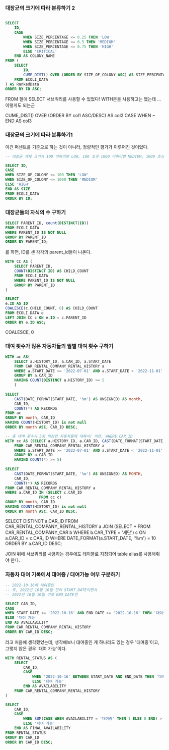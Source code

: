 ### 대장균의 크기에 따라 분류하기 2

```sql

SELECT 
    ID, 
    CASE 
        WHEN SIZE_PERCENTAGE <= 0.25 THEN 'LOW'
        WHEN SIZE_PERCENTAGE <= 0.5 THEN 'MEDIUM'
        WHEN SIZE_PERCENTAGE <= 0.75 THEN 'HIGH'
        ELSE 'CRITICAL'
    END AS COLONY_NAME
FROM (
    SELECT 
        ID, 
        CUME_DIST() OVER (ORDER BY SIZE_OF_COLONY ASC) AS SIZE_PERCENTAGE
    FROM ECOLI_DATA
) AS RankedData
ORDER BY ID ASC;

```

FROM 절에 SELECT 서브쿼리를 사용할 수 있었다!
WITH문을 사용하고는 했는데 ... 이렇게도 되는군

CUME_DIST() OVER (ORDER BY col1 ASC/DESC) AS col2
CASE WHEN ~ END AS col3

### 대장균의 크기에 따라 분류하기1
이건 퍼센트를 기준으로 하는 것이 아니라, 정량적인 평가가 이루어진 것이었다.

```sql
-- 대장균 개체 크기가 100 이하이면 LOW, 100 초과 1000 이하이면 MEDIUM, 1000 초과이면 HIGH로 분류하여 SIZE로 정의

SELECT ID,
CASE 
WHEN SIZE_OF_COLONY <= 100 THEN 'LOW'
WHEN SIZE_OF_COLONY <= 1000 THEN 'MEDIUM'
ELSE 'HIGH'
END AS SIZE
FROM ECOLI_DATA
ORDER BY ID;
```

### 대장균들의 자식의 수 구하기

```sql
SELECT PARENT_ID, count(DISTINCT(ID))
FROM ECOLI_DATA
WHERE PARENT_ID IS NOT NULL
GROUP BY PARENT_ID
ORDER BY PARENT_ID;
```
를 하면, ID를 센 각각의 parent_id들이 나온다.

```sql
WITH CC AS (
    SELECT PARENT_ID,
    COUNT(DISTINCT ID) AS CHILD_COUNT
    FROM ECOLI_DATA
    WHERE PARENT_ID IS NOT NULL
    GROUP BY PARENT_ID
)

SELECT
e.ID AS ID
COALESCE(c.CHILD_COUNT, 0) AS CHILD_COUNT
FROM ECOLI_DATA e
LEFT JOIN CC c ON e.ID = c.PARENT_ID
ORDER BY e.ID ASC;
```

COALESCE, 0

### 대여 횟수가 많은 자동차들의 월별 대여 횟수 구하기

```sql
WITH ac AS(
    SELECT a.HISTORY_ID, a.CAR_ID, a.START_DATE
    FROM CAR_RENTAL_COMPANY_RENTAL_HISTORY a
    WHERE a.START_DATE >= '2022-07-01' AND a.START_DATE < '2022-11-01'
    GROUP BY a.CAR_ID
    HAVING COUNT(DISTINCT a.HISTORY_ID) >= 5
    )
    
SELECT 
    CAST(DATE_FORMAT(START_DATE, '%m') AS UNSIGNED) AS month, 
    CAR_ID, 
    COUNT(*) AS RECORDS
FROM ac
GROUP BY month, CAR_ID
HAVING COUNT(HISTORY_ID) is not null
ORDER BY month ASC, CAR_ID DESC;
```

```sql
-- 총 대여 횟수가 5회 이상인 자동차들에 대해서! 이면, WHERE CAR_ID
WITH cc AS (SELECT a.HISTORY_ID, a.CAR_ID, CAST(DATE_FORMAT(START_DATE, '%m') AS UNSIGNED) AS MONTH
    FROM CAR_RENTAL_COMPANY_RENTAL_HISTORY a
    WHERE a.START_DATE >= '2022-07-01' AND a.START_DATE < '2022-11-01'
    GROUP BY a.CAR_ID
    HAVING COUNT(*) >= 5)
    
SELECT 
    CAST(DATE_FORMAT(START_DATE, '%m') AS UNSIGNED) AS MONTH, 
    CAR_ID, 
    COUNT(*) AS RECORDS
FROM CAR_RENTAL_COMPANY_RENTAL_HISTORY a
WHERE a.CAR_ID IN (SELECT c.CAR_ID 
               FROM cc c)
GROUP BY month, CAR_ID
HAVING COUNT(HISTORY_ID) is not null
ORDER BY month ASC, CAR_ID DESC;
```

SELECT DISTINCT a.CAR_ID
FROM CAR_RENTAL_COMPANY_RENTAL_HISTORY a
JOIN (SELECT * FROM CAR_RENTAL_COMPANY_CAR b WHERE b.CAR_TYPE = '세단') c ON a.CAR_ID = c.CAR_ID
WHERE DATE_FORMAT(a.START_DATE, '%m') = 10
ORDER BY a.CAR_ID DESC;

JOIN 뒤에 서브쿼리를 사용하는 경우에도 테이블로 지칭되어
table alias를 사용해줘야 한다.

### 자동차 대여 기록에서 대여중 / 대여가능 여부 구분하기
```sql
-- 2022-10-16에 대여중인
-- 즉, 2022년 10월 16일 전이 START_DATE이면서
-- 2022년 10월 16일 이후 END_DATE인

SELECT CAR_ID, 
CASE
WHEN START_DATE <= '2022-10-16' AND END_DATE >= '2022-10-16' THEN '대여중'
ELSE '대여 가능'
END AS AVAILABILITY
FROM CAR_RENTAL_COMPANY_RENTAL_HISTORY
ORDER BY CAR_ID DESC;
```

라고 처음에 생각했었는데, 생각해보니 대여중인 게 하나라도 있는 경우 '대여중'이고, 그렇지 않은 경우 '대여 가능'이다.

```sql
WITH RENTAL_STATUS AS (
    SELECT 
        CAR_ID, 
        CASE 
            WHEN '2022-10-16' BETWEEN START_DATE AND END_DATE THEN '대여중'
            ELSE '대여 가능'
        END AS AVAILABILITY
    FROM CAR_RENTAL_COMPANY_RENTAL_HISTORY
)

SELECT 
    CAR_ID,
    CASE 
        WHEN SUM(CASE WHEN AVAILABILITY = '대여중' THEN 1 ELSE 0 END) > 0 THEN '대여중'
        ELSE '대여 가능'
    END AS FINAL_AVAILABILITY
FROM RENTAL_STATUS
GROUP BY CAR_ID
ORDER BY CAR_ID DESC;
```